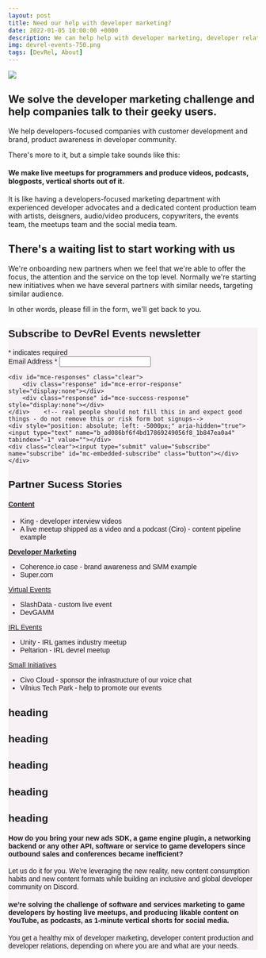 ```yaml
---
layout: post
title: Need our help with developer marketing?
date: 2022-01-05 10:00:00 +0000
description: We can help help with developer marketing, developer relations, communities, customer development, product awareness in developer community
img: devrel-events-750.png
tags: [DevRel, About]
---
```


<img align="middle" src="{{site.baseurl}}/assets/img/about-750.png">

## We solve the developer marketing challenge and help companies talk to their geeky users. 

We help developers-focused companies with customer development and brand, product awareness in developer community.

There's more to it, but a simple take sounds like this:

#### We make live meetups for programmers and produce videos, podcasts, blogposts, vertical shorts out of it.
It is like having a developers-focused marketing department with experienced developer advocates and a dedicated content production team with artists, deisgners, audio/video producers, copywriters, the events team, the meetups team and the social media team.

## There's a waiting list to start working with us

We're onboarding new partners when we feel that we're able to offer the focus, the attention and the service on the top level.
Normally we're starting new initiatives when we have several partners with similar needs, targeting similar audience.

In other words, please fill in the form, we'll get back to you.

<!-- Begin Mailchimp Signup Form -->
<link href="//cdn-images.mailchimp.com/embedcode/classic-10_7.css" rel="stylesheet" type="text/css">
<style type="text/css">
	#mc_embed_signup{background:#f7f0f5; clear:left; font:14px Helvetica,Arial,sans-serif; }
	/* Add your own Mailchimp form style overrides in your site stylesheet or in this style block.
	   We recommend moving this block and the preceding CSS link to the HEAD of your HTML file. */
</style>
<div id="mc_embed_signup">
<form action="https://events.us4.list-manage.com/subscribe/post?u=ad086bf6f4bd17869249056f8&amp;id=1b847ea0a4" method="post" id="mc-embedded-subscribe-form" name="mc-embedded-subscribe-form" class="validate" target="_blank" novalidate>
    <div id="mc_embed_signup_scroll">
	<h2>Subscribe to DevRel Events newsletter</h2>
<div class="indicates-required"><span class="asterisk">*</span> indicates required</div>
<div class="mc-field-group">
	<label for="mce-EMAIL">Email Address  <span class="asterisk">*</span>
</label>
	<input type="email" value="" name="EMAIL" class="required email" id="mce-EMAIL">
</div>

	<div id="mce-responses" class="clear">
		<div class="response" id="mce-error-response" style="display:none"></div>
		<div class="response" id="mce-success-response" style="display:none"></div>
	</div>    <!-- real people should not fill this in and expect good things - do not remove this or risk form bot signups-->
    <div style="position: absolute; left: -5000px;" aria-hidden="true"><input type="text" name="b_ad086bf6f4bd17869249056f8_1b847ea0a4" tabindex="-1" value=""></div>
    <div class="clear"><input type="submit" value="Subscribe" name="subscribe" id="mc-embedded-subscribe" class="button"></div>
    </div>
</form>
</div>

<!--End mc_embed_signup-->


## Partner Sucess Stories

#### [Content](#content)
* King - developer interview videos
* A live meetup shipped as a video and a podcast (Ciro) - content pipeline example

__[Developer Marketing](#marketing)__
* Coherence.io case - brand awareness and SMM example
* Super.com

[Virtual Events](#virtual)
* SlashData - custom live event
* DevGAMM

[IRL Events](#irl)
* Unity - IRL games industry meetup
* Peltarion - IRL devrel meetup

[Small Initiatives](#small)
* Civo Cloud - sponsor the infrastructure of our voice chat
* Vilnius Tech Park - help to promote our events


## heading<a name="content"></a>
## heading<a name="marketing"></a>
## heading<a name="virtual"></a>
## heading<a name="irl"></a>
## heading<a name="small"></a>

#### How do you bring your new ads SDK, a game engine plugin, a networking backend or any other API, software or service to game developers since outbound sales and conferences became inefficient?

Let us do it for you. We’re leveraging the new reality, new content consumption habits and new content formats while building an inclusive and global developer community on Discord.

#### we’re solving the challenge of software and services marketing to game developers by hosting live meetups, and producing likable content on YouTube, as podcasts, as 1-minute vertical shorts for social media.

You get a healthy mix of developer marketing, developer content production and developer relations, depending on where you are and what are your needs.